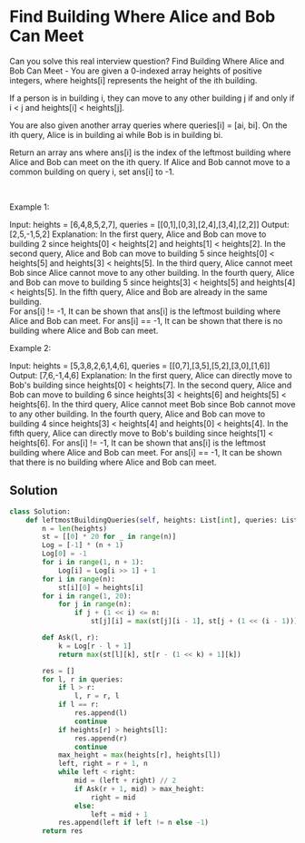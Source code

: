 # Find Building Where Alice and Bob Can Meet

Can you solve this real interview question? Find Building Where Alice and Bob Can Meet - You are given a 0-indexed array heights of positive integers, where heights[i] represents the height of the ith building.

If a person is in building i, they can move to any other building j if and only if i < j and heights[i] < heights[j].

You are also given another array queries where queries[i] = [ai, bi]. On the ith query, Alice is in building ai while Bob is in building bi.

Return an array ans where ans[i] is the index of the leftmost building where Alice and Bob can meet on the ith query. If Alice and Bob cannot move to a common building on query i, set ans[i] to -1.

 

Example 1:


Input: heights = [6,4,8,5,2,7], queries = [[0,1],[0,3],[2,4],[3,4],[2,2]]
Output: [2,5,-1,5,2]
Explanation: In the first query, Alice and Bob can move to building 2 since heights[0] < heights[2] and heights[1] < heights[2]. 
In the second query, Alice and Bob can move to building 5 since heights[0] < heights[5] and heights[3] < heights[5]. 
In the third query, Alice cannot meet Bob since Alice cannot move to any other building.
In the fourth query, Alice and Bob can move to building 5 since heights[3] < heights[5] and heights[4] < heights[5].
In the fifth query, Alice and Bob are already in the same building.  
For ans[i] != -1, It can be shown that ans[i] is the leftmost building where Alice and Bob can meet.
For ans[i] == -1, It can be shown that there is no building where Alice and Bob can meet.


Example 2:


Input: heights = [5,3,8,2,6,1,4,6], queries = [[0,7],[3,5],[5,2],[3,0],[1,6]]
Output: [7,6,-1,4,6]
Explanation: In the first query, Alice can directly move to Bob's building since heights[0] < heights[7].
In the second query, Alice and Bob can move to building 6 since heights[3] < heights[6] and heights[5] < heights[6].
In the third query, Alice cannot meet Bob since Bob cannot move to any other building.
In the fourth query, Alice and Bob can move to building 4 since heights[3] < heights[4] and heights[0] < heights[4].
In the fifth query, Alice can directly move to Bob's building since heights[1] < heights[6].
For ans[i] != -1, It can be shown that ans[i] is the leftmost building where Alice and Bob can meet.
For ans[i] == -1, It can be shown that there is no building where Alice and Bob can meet.

## Solution
```py
class Solution:
    def leftmostBuildingQueries(self, heights: List[int], queries: List[List[int]]) -> List[int]:
        n = len(heights)
        st = [[0] * 20 for _ in range(n)]
        Log = [-1] * (n + 1)
        Log[0] = -1
        for i in range(1, n + 1):
            Log[i] = Log[i >> 1] + 1
        for i in range(n):
            st[i][0] = heights[i]
        for i in range(1, 20):
            for j in range(n):
                if j + (1 << i) <= n:
                    st[j][i] = max(st[j][i - 1], st[j + (1 << (i - 1))][i - 1])

        def Ask(l, r):
            k = Log[r - l + 1]
            return max(st[l][k], st[r - (1 << k) + 1][k])

        res = []
        for l, r in queries:
            if l > r:
                l, r = r, l
            if l == r:
                res.append(l)
                continue
            if heights[r] > heights[l]:
                res.append(r)
                continue
            max_height = max(heights[r], heights[l])
            left, right = r + 1, n
            while left < right:
                mid = (left + right) // 2
                if Ask(r + 1, mid) > max_height:
                    right = mid
                else:
                    left = mid + 1
            res.append(left if left != n else -1)
        return res
```

